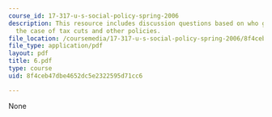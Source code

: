 ```yaml
---
course_id: 17-317-u-s-social-policy-spring-2006
description: This resource includes discussion questions based on who gets represented?
  the case of tax cuts and other policies.
file_location: /coursemedia/17-317-u-s-social-policy-spring-2006/8f4ceb47dbe4652dc5e2322595d71cc6_6.pdf
file_type: application/pdf
layout: pdf
title: 6.pdf
type: course
uid: 8f4ceb47dbe4652dc5e2322595d71cc6

---
```

None
